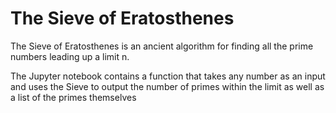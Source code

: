 # The Sieve of Eratosthenes
The Sieve of Eratosthenes is an ancient algorithm for finding all the prime numbers leading up a limit n. 

The Jupyter notebook contains a function that takes any number as an input and uses the Sieve to output the number of primes within the limit as well as
a list of the primes themselves
